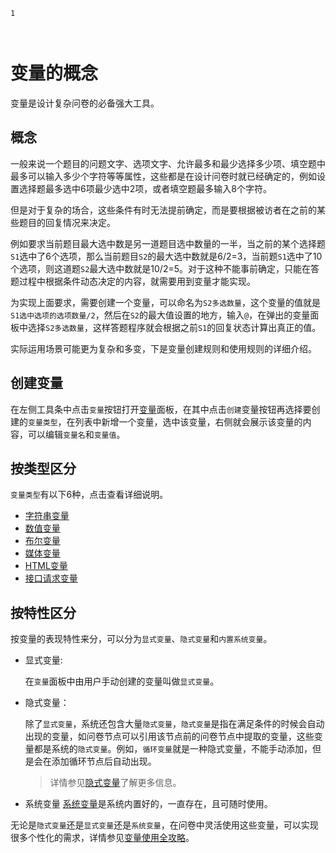 ```index
1
```
```tag

```
```summary

```
# 变量的概念

变量是设计复杂问卷的必备强大工具。

## 概念
一般来说一个题目的问题文字、选项文字、允许最多和最少选择多少项、填空题中最多可以输入多少个字符等等属性，这些都是在设计问卷时就已经确定的，例如设置选择题最多选中6项最少选中2项，或者填空题最多输入8个字符。

但是对于复杂的场合，这些条件有时无法提前确定，而是要根据被访者在之前的某些题目的回复情况来决定。

例如要求当前题目最大选中数是另一道题目选中数量的一半，当之前的某个选择题`S1`选中了6个选项，那么当前题目`S2`的最大选中数就是6/2=3，当前题`S1`选中了10个选项，则这道题`S2`最大选中数就是10/2=5。对于这种不能事前确定，只能在答题过程中根据条件动态决定的内容，就需要用到变量才能实现。

为实现上面要求，需要创建一个变量，可以命名为`S2多选数量`，这个变量的值就是`S1选中选项的选项数量/2`，然后在`S2`的最大值设置的地方，输入`@`，在弹出的变量面板中选择`S2多选数量`，这样答题程序就会根据之前`S1`的回复状态计算出真正的值。

实际运用场景可能更为复杂和多变，下是变量创建规则和使用规则的详细介绍。

## 创建变量
在左侧工具条中点击`变量`按钮打开[变量](../layout/toolbar.md#自定义变量)面板，在其中点击`创建`变量按钮再选择要创建的`变量类型`，在列表中新增一个变量，选中该变量，右侧就会展示该变量的内容，可以编辑`变量名`和`变量值`。

## 按类型区分
`变量类型`有以下6种，点击查看详细说明。

+ [字符串变量](./string-type.md)
+ [数值变量](./number-type.md)
+ [布尔变量](./boolean-type.md)
+ [媒体变量](./media-type.md)
+ [HTML变量](./html-type.md)
+ [接口请求变量](./request-type.md)

## 按特性区分
按变量的表现特性来分，可以分为`显式变量`、`隐式变量`和`内置系统变量`。

+ 显式变量:
  
  在`变量`面板中由用户手动创建的变量叫做`显式变量`。

+ 隐式变量：

  除了`显式变量`，系统还包含大量`隐式变量`，`隐式变量`是指在满足条件的时候会自动出现的变量，如问卷节点可以引用该节点前的问卷节点中提取的变量，这些变量都是系统的`隐式变量`。例如，`循环变量`就是一种隐式变量，不能手动添加，但是会在添加循环节点后自动出现。
  > 详情参见[隐式变量](./implicit.md)了解更多信息。

+ 系统变量
[系统变量](./build-in.md)是系统内置好的，一直存在，且可随时使用。

无论是`隐式变量`还是`显式变量`还是`系统变量`，在问卷中灵活使用这些变量，可以实现很多个性化的需求，详情参见[变量使用全攻略](./usage.md)。


